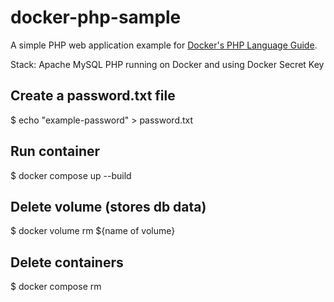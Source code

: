 # docker-php-sample

A simple PHP web application example for [Docker's PHP Language Guide](https://docs.docker.com/language/php/).

Stack: Apache MySQL PHP running on Docker and using Docker Secret Key

## Create a password.txt file
$ echo "example-password" > password.txt

## Run container
$ docker compose up --build

## Delete volume (stores db data)
$ docker volume rm ${name of volume}

## Delete containers
$ docker compose rm 
